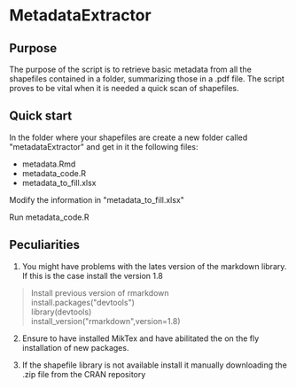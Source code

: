 # MetadataExtractor

## Purpose

The purpose of the script is to retrieve basic metadata from all the shapefiles contained 
in a folder, summarizing those in a .pdf file.
The script proves to be vital when it is needed a quick scan of shapefiles.

## Quick start

In the folder where your shapefiles are create a new folder called "metadataExtractor" and get in it the following files:
- metadata.Rmd
- metadata_code.R
- metadata_to_fill.xlsx

Modify  the information in "metadata_to_fill.xlsx"

Run metadata_code.R

## Peculiarities

1. You might have problems with the lates version of the markdown library.
If this is the case install the version 1.8

> Install previous version of rmarkdown  
> install.packages("devtools")  
> library(devtools)  
> install_version("rmarkdown",version=1.8)  

2. Ensure to have installed MikTex and have abilitated the on the fly installation of new packages.

3. If the shapefile library is not available install it manually downloading the .zip file from the CRAN repository

